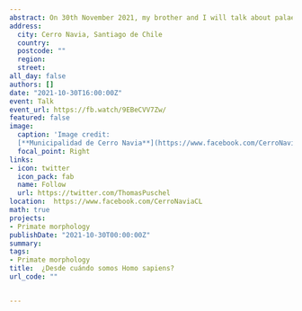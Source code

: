 ```yaml
---
abstract: On 30th November 2021, my brother and I will talk about palaeontology and palaeanthropology with the Cerro Navia community, Chile. You can follow Cerro Navia's Facebook page  and view the video stream of our talk [here](https://fb.watch/9EBeCVV7Zw/) [in Spanish].
address:
  city: Cerro Navia, Santiago de Chile 
  country: 
  postcode: ""
  region: 
  street: 
all_day: false
authors: []
date: "2021-10-30T16:00:00Z"
event: Talk
event_url: https://fb.watch/9EBeCVV7Zw/
featured: false
image:
  caption: 'Image credit: 
  [**Municipalidad de Cerro Navia**](https://www.facebook.com/CerroNaviaCL)'
  focal_point: Right
links:
- icon: twitter
  icon_pack: fab
  name: Follow
  url: https://twitter.com/ThomasPuschel
location:  https://www.facebook.com/CerroNaviaCL
math: true
projects:
- Primate morphology
publishDate: "2021-10-30T00:00:00Z"
summary: 
tags:
- Primate morphology
title:  ¿Desde cuándo somos Homo sapiens?
url_code: ""


---
```


